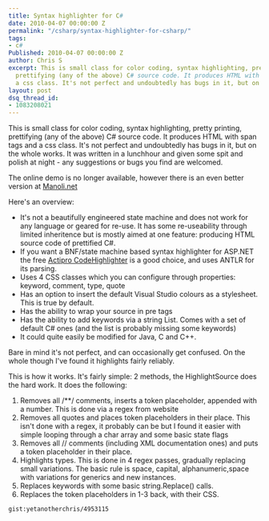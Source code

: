 ```yaml
---
title: Syntax highlighter for C#
date: 2010-04-07 00:00:00 Z
permalink: "/csharp/syntax-highlighter-for-csharp/"
tags:
- c#
Published: 2010-04-07 00:00:00 Z
author: Chris S
excerpt: This is small class for color coding, syntax highlighting, pretty printing,
  prettifying (any of the above) C# source code. It produces HTML with span tags and
  a css class. It's not perfect and undoubtedly has bugs in it, but on the whole works
layout: post
dsq_thread_id:
- 1083208021
---
```


This is small class for color coding, syntax highlighting, pretty printing, prettifying (any of the above) C# source code. It produces HTML with span tags and a css class. It's not perfect and undoubtedly has bugs in it, but on the whole works. It was written in a lunchhour and given some spit and polish at night - any suggestions or bugs you find are welcomed.

<!--more-->

The online demo is no longer available, however there is an even better version at [Manoli.net][1]

Here's an overview:

  * It's not a beautifully engineered state machine and does not work for any language or geared for re-use. It has some re-useability through limited inheritence but is mostly aimed at one feature: producing HTML source code of prettified C#.
  * If you want a BNF/state machine based syntax highlighter for ASP.NET the free [Actipro CodeHighlighter][2] is a good choice, and uses ANTLR for its parsing.
  * Uses 4 CSS classes which you can configure through properties: keyword, comment, type, quote
  * Has an option to insert the default Visual Studio colours as a stylesheet. This is true by default.
  * Has the ability to wrap your source in pre tags
  * Has the ability to add keywords via a string List. Comes with a set of default C# ones (and the list is probably missing some keywords)
  * It could quite easily be modified for Java, C and C++.

Bare in mind it's not perfect, and can occasionally get confused. On the whole though I've found it highlights fairly reliably. 

This is how it works. It's fairly simple: 2 methods, the HighlightSource does the hard work. It does the following:

  1. Removes all /**/ comments, inserts a token placeholder, appended with a number. This is done via a regex from website
  2. Removes all quotes and places token placeholders in their place. This isn't done with a regex, it probably can be but I found it easier with simple looping through a char array and some basic state flags
  3. Removes all // comments (including XML documentation ones) and puts a token placeholder in their place.
  4. Highlights types. This is done in 4 regex passes, gradually replacing small variations. The basic rule is space, capital, alphanumeric,space with variations for generics and new instances.
  5. Replaces keywords with some basic string.Replace() calls.
  6. Replaces the token placeholders in 1-3 back, with their CSS.

`gist:yetanotherchris/4953115`

 [1]: http://www.manoli.net/csharpformat/
 [2]: http://www.actiprosoftware.com/Products/DotNet/ASPNET/CodeHighlighter/Default.aspx